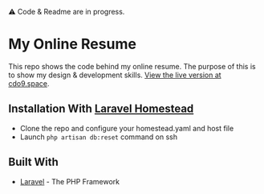 :warning: Code & Readme are in progress.

# My Online Resume
This repo shows the code behind my online resume.
The purpose of this is  to show my design & development skills.
[View the live version at cdo9.space](https://cdo9.space).

## Installation With [Laravel Homestead](https://laravel.com/docs/6.x/homestead)
* Clone the repo and configure your homestead.yaml and host file
* Launch ```php artisan db:reset``` command on ssh

## Built With

* [Laravel](https://laravel.com) - The PHP Framework

